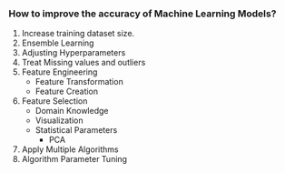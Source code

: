 ### How to improve the accuracy of Machine Learning Models?

1. Increase training dataset size.
2. Ensemble Learning
3. Adjusting Hyperparameters
4. Treat Missing values and outliers
5. Feature Engineering
    * Feature Transformation
    * Feature Creation
6. Feature Selection
    * Domain Knowledge
    * Visualization
    * Statistical Parameters
        * PCA
7. Apply Multiple Algorithms 
8. Algorithm Parameter Tuning